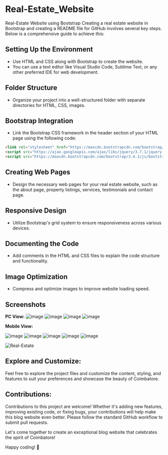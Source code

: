# Real-Estate_Website
Real-Estate Website using Bootstrap
 Creating a real estate website in Bootstrap and creating a README file for GitHub involves several key steps. Below is a comprehensive guide to achieve this:

## Setting Up the Environment
   - Use HTML and CSS along with Bootstrap to create the website.
   - You can use a text editor like Visual Studio Code, Sublime Text, or any other preferred IDE for web development.

## Folder Structure
   - Organize your project into a well-structured folder with separate directories for HTML, CSS, images.

## Bootstrap Integration
   - Link the Bootstrap CSS framework in the header section of your HTML page using the following code:

   ```html
   <link rel="stylesheet" href="https://maxcdn.bootstrapcdn.com/bootstrap/3.4.1/css/bootstrap.min.css">
   <script src="https://ajax.googleapis.com/ajax/libs/jquery/3.7.1/jquery.min.js"></script>
   <script src="https://maxcdn.bootstrapcdn.com/bootstrap/3.4.1/js/bootstrap.min.js"></script>
   ```

## Creating Web Pages
   - Design the necessary web pages for your real estate website, such as the about page, property listings, services, testimonials and contact page.

## Responsive Design
   - Utilize Bootstrap's grid system to ensure responsiveness across various devices.

## Documenting the Code
   - Add comments in the HTML and CSS files to explain the code structure and functionality.

## Image Optimization
   - Compress and optimize images to improve website loading speed.

## Screenshots

**PC View:**
![image](https://github.com/RenuckaM/Real-Estate_Website/assets/147283564/1739fb49-a246-4478-b573-ca6581727ec1)
![image](https://github.com/RenuckaM/Real-Estate_Website/assets/147283564/d563a371-8303-4ebd-94bb-48857346f0b6)
![image](https://github.com/RenuckaM/Real-Estate_Website/assets/147283564/63909c27-64ef-467c-98ec-4d8a34b8b3e1)
![image](https://github.com/RenuckaM/Real-Estate_Website/assets/147283564/81ea0d2f-0406-4701-ae55-f04cdfc935a4)

**Mobile View:**

![image](https://github.com/RenuckaM/Real-Estate_Website/assets/147283564/5f5d8d4f-9653-4a10-a6ad-5cf297e95df3)
![image](https://github.com/RenuckaM/Real-Estate_Website/assets/147283564/aa9fecec-b907-4b28-90cc-7b87ab9af9f4)
![image](https://github.com/RenuckaM/Real-Estate_Website/assets/147283564/9c247a74-d512-4d78-8bbd-55f7700c3a5e)
![image](https://github.com/RenuckaM/Real-Estate_Website/assets/147283564/e57cfc9b-cb4e-4518-a826-2fd8b947a407)
![image](https://github.com/RenuckaM/Real-Estate_Website/assets/147283564/6b456765-ce23-4746-b207-2bb35f2051ba)

![Real-Estate](https://github.com/RenuckaM/Real-Estate_Website/assets/147283564/f62c7232-60bc-4bd8-91f5-d5c792681fe9)


## Explore and Customize:
Feel free to explore the project files and customize the content, styling, and features to suit your preferences and showcase the beauty of Coimbatore.

## Contributions:

Contributions to this project are welcome! Whether it's adding new features, improving existing code, or fixing bugs, your contributions will help make this blog website even better. Please follow the standard GitHub workflow to submit pull requests.

Let's come together to create an exceptional blog website that celebrates the spirit of Coimbatore!

Happy coding! 🚀








   

   
